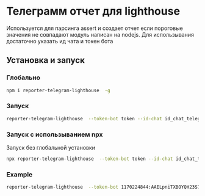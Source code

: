 # Телеграмм отчет для lighthouse
Используется для парсинга assert и создает отчет если пороговые значения не совпадают 
модуль написан на nodejs. Для использывания достаточно указать ид чата и токен бота
## Установка и запуск
### Глобально
```bash
npm i reporter-telegram-lighthouse  -g
```

### Запуск
```bash
reporter-telegram-lighthouse  --token-bot token --id-chat id_chat_teleggram
```

### Запуск с использыванием npx 
Запуск без глобальной установки
```bash
npx reporter-telegram-lighthouse  --token-bot token --id-chat id_chat_teleggram
```

### Example
```bash
reporter-telegram-lighthouse  --token-bot 1170224844:AAELpniTXBOYQH23S74duhhYXcSQdS4Cv4E --id-chat -391265339
```
